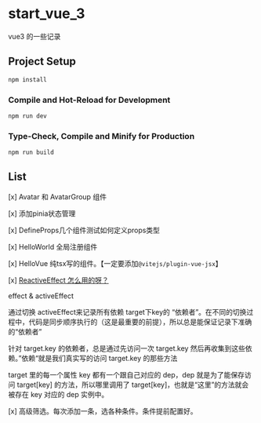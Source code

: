 # start_vue_3

vue3 的一些记录 

## Project Setup

```sh
npm install
```

### Compile and Hot-Reload for Development

```sh
npm run dev
```

### Type-Check, Compile and Minify for Production

```sh
npm run build
```

## List

[x] Avatar 和 AvatarGroup 组件

[x] 添加pinia状态管理

[x] DefineProps几个组件测试如何定义props类型

[x] HelloWorld 全局注册组件

[x] HelloVue 纯tsx写的组件。【一定要添加`@vitejs/plugin-vue-jsx`】

[x] [ReactiveEffect 怎么用的呀？](#effect)


<a id="effect">effect & activeEffect</a>

通过切换 activeEffect来记录所有依赖 target下key的 “依赖者”。在不同的切换过程中，代码是同步顺序执行的（这是最重要的前提），所以总是能保证记录下准确的“依赖者”

针对 target.key 的依赖者，总是通过先访问一次 target.key 然后再收集到这些依赖。”依赖“就是我们真实写的访问 target.key 的那些方法

target 里的每一个属性 key 都有一个跟自己对应的 dep，dep 就是为了能保存访问 target[key] 的方法，所以哪里调用了 target[key]，也就是“这里”的方法就会被存在 key 对应的 dep 实例中。

[x] 高级筛选。每次添加一条，选各种条件。条件提前配置好。

